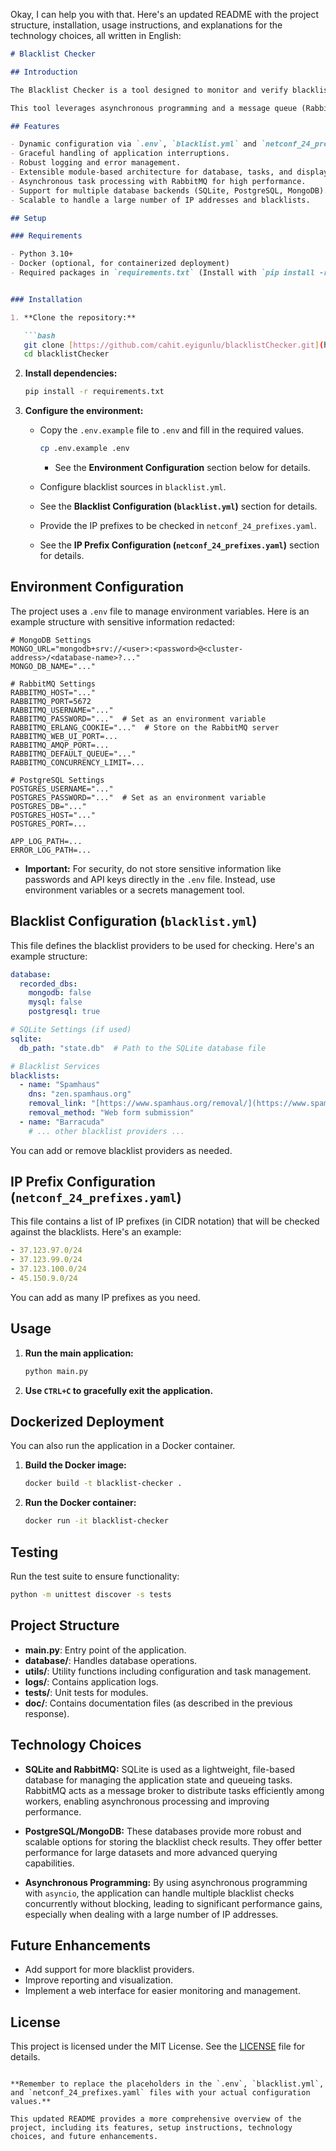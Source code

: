 Okay, I can help you with that. Here's an updated README with the project structure, installation, usage instructions, and explanations for the technology choices, all written in English:

```markdown
# Blacklist Checker

## Introduction

The Blacklist Checker is a tool designed to monitor and verify blacklisted domains, IPs, or other entities using a customizable configuration. It offers logging, database management, and task synchronization for efficient operation.

This tool leverages asynchronous programming and a message queue (RabbitMQ) to efficiently process a large number of IP addresses against multiple blacklists concurrently. Results can be stored in various databases like PostgreSQL or MongoDB for further analysis and reporting.

## Features

- Dynamic configuration via `.env`, `blacklist.yml` and `netconf_24_prefixes.yaml`.
- Graceful handling of application interruptions.
- Robust logging and error management.
- Extensible module-based architecture for database, tasks, and display.
- Asynchronous task processing with RabbitMQ for high performance.
- Support for multiple database backends (SQLite, PostgreSQL, MongoDB).
- Scalable to handle a large number of IP addresses and blacklists.

## Setup

### Requirements

- Python 3.10+
- Docker (optional, for containerized deployment)
- Required packages in `requirements.txt` (Install with `pip install -r requirements.txt`)


### Installation

1. **Clone the repository:**

   ```bash
   git clone [https://github.com/cahit.eyigunlu/blacklistChecker.git](https://github.com/cahit.eyigunlu/blacklistChecker.git)
   cd blacklistChecker
   ```

2. **Install dependencies:**

   ```bash
   pip install -r requirements.txt
   ```

3. **Configure the environment:**

   - Copy the `.env.example` file to `.env` and fill in the required values.
     ```bash
     cp .env.example .env
     ```
     -  See the **Environment Configuration** section below for details.

   -  Configure blacklist sources in `blacklist.yml`. 
     -  See the **Blacklist Configuration (`blacklist.yml`)** section for details.

   -  Provide the IP prefixes to be checked in `netconf_24_prefixes.yaml`.
     -  See the **IP Prefix Configuration (`netconf_24_prefixes.yaml`)** section for details.


## Environment Configuration

The project uses a `.env` file to manage environment variables. Here is an example structure with sensitive information redacted:

```
# MongoDB Settings
MONGO_URL="mongodb+srv://<user>:<password>@<cluster-address>/<database-name>?..." 
MONGO_DB_NAME="..."

# RabbitMQ Settings
RABBITMQ_HOST="..."
RABBITMQ_PORT=5672
RABBITMQ_USERNAME="..."
RABBITMQ_PASSWORD="..."  # Set as an environment variable
RABBITMQ_ERLANG_COOKIE="..."  # Store on the RabbitMQ server
RABBITMQ_WEB_UI_PORT=...
RABBITMQ_AMQP_PORT=...
RABBITMQ_DEFAULT_QUEUE="..."
RABBITMQ_CONCURRENCY_LIMIT=...

# PostgreSQL Settings
POSTGRES_USERNAME="..."
POSTGRES_PASSWORD="..."  # Set as an environment variable
POSTGRES_DB="..."
POSTGRES_HOST="..."
POSTGRES_PORT=...

APP_LOG_PATH=...
ERROR_LOG_PATH=...
```

- **Important:** For security, do not store sensitive information like passwords and API keys directly in the `.env` file. Instead, use environment variables or a secrets management tool.

## Blacklist Configuration (`blacklist.yml`)

 This file defines the blacklist providers to be used for checking. Here's an example structure:

```yaml
database:
  recorded_dbs:
    mongodb: false 
    mysql: false  
    postgresql: true 

# SQLite Settings (if used)
sqlite:
  db_path: "state.db"  # Path to the SQLite database file

# Blacklist Services
blacklists:
  - name: "Spamhaus"
    dns: "zen.spamhaus.org"
    removal_link: "[https://www.spamhaus.org/removal/](https://www.spamhaus.org/removal/)"
    removal_method: "Web form submission"
  - name: "Barracuda"
    # ... other blacklist providers ...
```

You can add or remove blacklist providers as needed.

## IP Prefix Configuration (`netconf_24_prefixes.yaml`)

This file contains a list of IP prefixes (in CIDR notation) that will be checked against the blacklists. Here's an example:

```yaml
- 37.123.97.0/24
- 37.123.99.0/24
- 37.123.100.0/24
- 45.150.9.0/24
```

You can add as many IP prefixes as you need.

## Usage

1. **Run the main application:**

   ```bash
   python main.py
   ```

2. **Use `CTRL+C` to gracefully exit the application.**

## Dockerized Deployment

You can also run the application in a Docker container. 

1. **Build the Docker image:**

   ```bash
   docker build -t blacklist-checker .
   ```

2. **Run the Docker container:**

   ```bash
   docker run -it blacklist-checker
   ```

## Testing

Run the test suite to ensure functionality:

```bash
python -m unittest discover -s tests
```

## Project Structure

- **main.py**: Entry point of the application.
- **database/**: Handles database operations.
- **utils/**: Utility functions including configuration and task management.
- **logs/**: Contains application logs.
- **tests/**: Unit tests for modules.
- **doc/**: Contains documentation files (as described in the previous response).

## Technology Choices

- **SQLite and RabbitMQ:** SQLite is used as a lightweight, file-based database for managing the application state and queueing tasks. RabbitMQ acts as a message broker to distribute tasks efficiently among workers, enabling asynchronous processing and improving performance.

- **PostgreSQL/MongoDB:**  These databases provide more robust and scalable options for storing the blacklist check results. They offer better performance for large datasets and more advanced querying capabilities.

- **Asynchronous Programming:**  By using asynchronous programming with `asyncio`, the application can handle multiple blacklist checks concurrently without blocking, leading to significant performance gains, especially when dealing with a large number of IP addresses.


## Future Enhancements

- Add support for more blacklist providers.
- Improve reporting and visualization.
- Implement a web interface for easier monitoring and management.


## License

This project is licensed under the MIT License. See the [LICENSE](LICENSE) file for details.
```

**Remember to replace the placeholders in the `.env`, `blacklist.yml`, and `netconf_24_prefixes.yaml` files with your actual configuration values.**

This updated README provides a more comprehensive overview of the project, including its features, setup instructions, technology choices, and future enhancements. 
